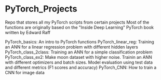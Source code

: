 # PyTorch_Projects
Repo that stores all my PyTorch scripts from certain projects
Most of the functions are originally based on the "Inside Deep Learning" PyTorch book written by Edward Raff 

PyTorch_basics: An intro to PyTorch functions 
PyTorch_linear_reg: Training an ANN for a linear regression problem with different hidden layers 
PyTorch_class_2class: Training an ANN for a simple classification problem
PyTorch_class_ex2: Make moon dataset with higher noise. Trainin an ANN with different optimizers and batch sizes. Model evaluation using test data and different metrics (F1 scores and accuracy)
PyTorch_CNN: How to train a CNN for image data

